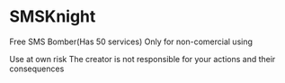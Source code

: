 # SMSKnight
Free SMS Bomber(Has 50 services)
Only for non-comercial using

Use at own risk
The creator is not responsible for your actions and their consequences
